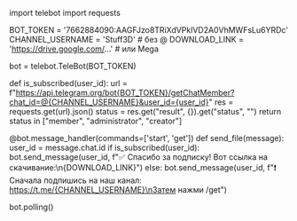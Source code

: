 import telebot
import requests

BOT_TOKEN = '7662884090:AAGFJzo8TRiXdVPklVD2A0VhMWFsLu6YRDc'
CHANNEL_USERNAME = 'Stuff3D'  # без @
DOWNLOAD_LINK = 'https://drive.google.com/...'  # или Mega

bot = telebot.TeleBot(BOT_TOKEN)

def is_subscribed(user_id):
    url = f"https://api.telegram.org/bot{BOT_TOKEN}/getChatMember?chat_id=@{CHANNEL_USERNAME}&user_id={user_id}"
    res = requests.get(url).json()
    status = res.get("result", {}).get("status", "")
    return status in ["member", "administrator", "creator"]

@bot.message_handler(commands=['start', 'get'])
def send_file(message):
    user_id = message.chat.id
    if is_subscribed(user_id):
        bot.send_message(user_id, f"✅ Спасибо за подписку! Вот ссылка на скачивание:\n{DOWNLOAD_LINK}")
    else:
        bot.send_message(user_id, f"❗ Сначала подпишись на наш канал: https://t.me/{CHANNEL_USERNAME}\nЗатем нажми /get")

bot.polling()
